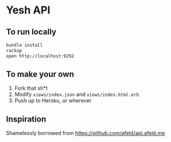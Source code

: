 # Yesh API

## To run locally

```bash
bundle install
rackup
open http://localhost:9292
```

## To make your own

1. Fork that sh\*t
2. Modify `views/index.json` and `views/index.html.erb`
3. Push up to Heroku, or wherever

## Inspiration

Shamelessly borrowed from https://github.com/afeld/api.afeld.me
